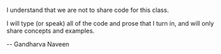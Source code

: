 I understand that we are not to share code for this class.

I will type (or speak) all of the code and prose that I turn in, and will only
share concepts and examples.

-- Gandharva Naveen
